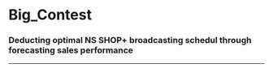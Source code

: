 # Big_Contest
### Deducting optimal NS SHOP+ broadcasting schedul through forecasting sales performance
* * *
